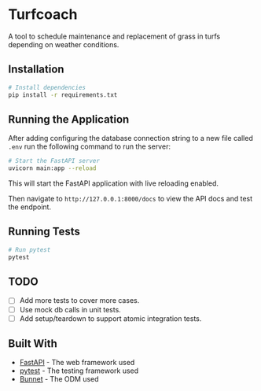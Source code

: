 # Turfcoach

A tool to schedule maintenance and replacement of grass in turfs depending on weather conditions.

## Installation

```bash
# Install dependencies
pip install -r requirements.txt
```

## Running the Application
After adding configuring the database connection string to a new file called `.env` run the following command to run the server:

```bash
# Start the FastAPI server
uvicorn main:app --reload
```
This will start the FastAPI application with live reloading enabled.

Then navigate to `http://127.0.0.1:8000/docs` to view the API docs and test the endpoint.

## Running Tests

```bash
# Run pytest
pytest
```
## TODO
- [ ] Add more tests to cover more cases.
- [ ] Use mock db calls in unit tests.
- [ ] Add setup/teardown to support atomic integration tests.

## Built With

- [FastAPI](https://fastapi.tiangolo.com/) - The web framework used
- [pytest](https://pytest.org/) - The testing framework used
- [Bunnet](https://github.com/roman-right/bunnet) - The ODM used